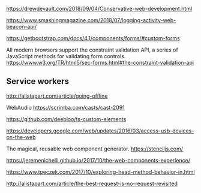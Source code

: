 

https://drewdevault.com/2018/09/04/Conservative-web-development.html

https://www.smashingmagazine.com/2018/07/logging-activity-web-beacon-api/


https://getbootstrap.com/docs/4.1/components/forms/#custom-forms

All modern browsers support the constraint validation API, a series of JavaScript methods for validating form controls.
https://www.w3.org/TR/html5/sec-forms.html#the-constraint-validation-api


## Service workers

http://alistapart.com/article/going-offline



WebAudio
https://scrimba.com/casts/cast-2091


https://github.com/deebloo/ts-custom-elements

https://developers.google.com/web/updates/2016/03/access-usb-devices-on-the-web

The magical, reusable web component generator.
https://stenciljs.com/


https://jeremenichelli.github.io/2017/10/the-web-components-experience/

https://www.tpeczek.com/2017/10/exploring-head-method-behavior-in.html

http://alistapart.com/article/the-best-request-is-no-request-revisited


